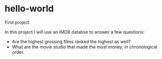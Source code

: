 # hello-world
First project

In this project I will use an IMDB databse to answer a few questions:
- Are the highest grossing films ranked the highest as well?
- What are the movie studio that made the most money, in chronological order. 
